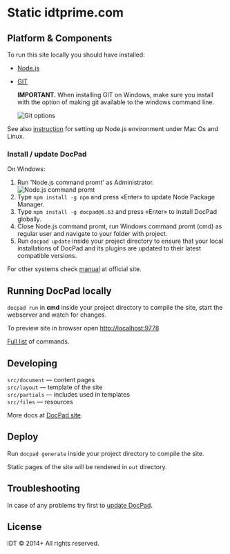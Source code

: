 # Static idtprime.com

## Platform & Components

To run this site locally you should have installed:

* [Node.js](http://nodejs.org/)

* [GIT](http://git-scm.com/download)

    **IMPORTANT.** When installing GIT on Windows, make sure you install with the option of making git available to the windows command line.

    ![Git options](https://github.com/interpaul/idtprime.com/raw/master/docs/images/readme-git-options.PNG)

See also [instruction](http://bevry.me/learn/node-install) for setting up Node.js environment under Mac Os and Linux.

### Install / update DocPad

On Windows:

1. Run 'Node.js command promt' as Administrator.  
    ![Node.js command promt](https://github.com/interpaul/idtprime.com/raw/master/docs/images/readme-run-node-js-command-promt.png)
2. Type `npm install -g npm` and press «Enter» to update Node Package Manager.
3. Type `npm install -g docpad@6.63` and press «Enter» to install DocPad globally.
4. Close Node.js command promt, run Windows command promt (cmd) as regular user and navigate to your folder with project.
5. Run `docpad update` inside your project directory to ensure that your local installations of DocPad and its plugins are updated to their latest compatible versions.

For other systems check [manual](http://docpad.org/docs/install) at official site.

## Running DocPad locally

`docpad run` in **cmd** inside your project directory to compile the site, start the webserver and watch for changes.

To preview site in browser open [http://localhost:9778](http://localhost:9778)

[Full list](http://docpad.org/docs/cli) of commands.

## Developing

`src/document` — content pages  
`src/layout`   — template of the site  
`src/partials` — includes used in templates  
`src/files`    — resources

More docs at [DocPad site](http://docpad.org/docs/overview).

## Deploy

Run `docpad generate` inside your project directory to compile the site.

Static pages of the site will be rendered in `out` directory.

## Troubleshooting

In case of any problems try first to [update DocPad](#install--update-docpad).


## License
IDT &copy; 2014+ All rights reserved.
